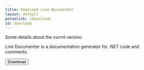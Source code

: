 ```yaml
---
title: Download Live Documenter
layout: default
permalink: /download/
id: download
---
```


<section class="container-fluid download">
    <div class="container">
        <div class="row align-items-center">
            <div class="col-md p-5 d-flex justify-content-center">
            </div>
            <div class="col-md p-5">
                <p>Some details about the currnt versino</p>
            </div>
        </div>
    </div>
</section>
<section class="container-fluid">
    <div class="container">
        <p>Live Documenter is a documentation generator for .NET code and comments.</p>
        <div class="row">
            <div class="col">
                <button class="btn btn-primary">Download</button>
            </div>
        </div>
    </div>
</section>